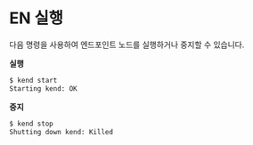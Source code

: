 # EN 실행 <a id="startup-the-en"></a>

다음 명령을 사용하여 엔드포인트 노드를 실행하거나 중지할 수 있습니다.

**실행**

```bash
$ kend start
Starting kend: OK
```

**중지**

```bash
$ kend stop
Shutting down kend: Killed
```



